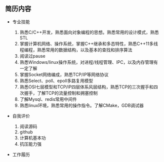## 简历内容
* 专业技能
  1. 熟悉C/C++开发，熟悉面向对象编程的思想。熟悉常用的设计模式，熟悉STL
  2. 掌握计算机网络、操作系统，掌握C++继承和多态特性，熟悉C++11多线程编程，熟悉常用的数据结构，以及基本的查找和排序算法
  3. 阅读过pause
  4. 熟悉Windows/linux操作系统，对进程/线程管理、IPC，以及内存管理有一定了解
  5. 掌握Socket网络编成，熟悉TCP/IP等网络协议
  6. 熟悉Select、poll、epoll多路复用模型
  7. 熟悉OSI七层模型和TCP/IP四层体系风层结构，熟悉TCP的三次握手和四次握手，了解TCP的流量控制和拥塞控制
  8. 了解Mysql、redis常用中间件
  9. 熟悉linux环境，熟悉常用的操作指令。了解CMake，GDB调试器

* 自我评价
  1. 阅读源码
  2. github
  3. 计算机基本功
  4. 抗压能力强

* 工作履历
  